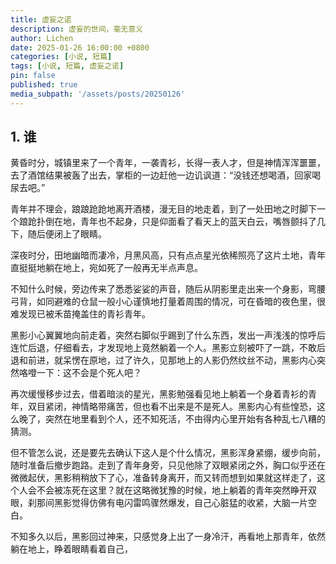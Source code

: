 ```yaml
---
title: 虚妄之诺
description: 虚妄的世间，毫无意义
author: Lichen
date: 2025-01-26 16:00:00 +0800
categories: [小说, 短篇]
tags: [小说, 短篇, 虚妄之诺]
pin: false
published: true
media_subpath: '/assets/posts/20250126'
---
```


<style>
    img {
        width: 300px;
    }
</style>

## 1. 谁

黄昏时分，城镇里来了一个青年，一袭青衫，长得一表人才，但是神情浑浑噩噩，去了酒馆结果被轰了出去，掌柜的一边赶他一边讥讽道：“没钱还想喝酒，回家喝尿去吧。”

青年并不理会，踉踉跄跄地离开酒楼，漫无目的地走着，到了一处田地之时脚下一个踉跄扑倒在地，青年也不起身，只是仰面看了看天上的蓝天白云，嘴唇颤抖了几下，随后便闭上了眼睛。

深夜时分，田地幽暗而凄冷，月黑风高，只有点点星光依稀照亮了这片土地，青年直挺挺地躺在地上，宛如死了一般再无半点声息。

不知什么时候，旁边传来了悉悉娑娑的声音，随后从阴影里走出来一个身影，弯腰弓背，如同避难的仓鼠一般小心谨慎地打量着周围的情况，可在昏暗的夜色里，很难发现已被禾苗掩盖住的青衫青年。

黑影小心翼翼地向前走着，突然右脚似乎踢到了什么东西，发出一声浅浅的惊呼后连忙后退，仔细看去，才发现地上竟然躺着一个人。黑影立刻被吓了一跳，不敢后退和前进，就呆愣在原地，过了许久，见那地上的人影仍然纹丝不动，黑影内心突然咯噔一下：这不会是个死人吧？

再次缓慢移步过去，借着暗淡的星光，黑影勉强看见地上躺着一个身着青衫的青年，双目紧闭，神情略带痛苦，但也看不出来是不是死人。黑影内心有些惶恐，这么晚了，突然在地里看到个人，还不知死活，不由得内心里开始有各种乱七八糟的猜测。

但不管怎么说，还是要先去确认下这人是个什么情况，黑影浑身紧绷，缓步向前，随时准备后撤步跑路。走到了青年身旁，只见他除了双眼紧闭之外，胸口似乎还在微微起伏，黑影稍稍放下了心，准备转身离开，而又转而想到如果就这样走了，这个人会不会被冻死在这里？就在这略微犹豫的时候，地上躺着的青年突然睁开双眼，刹那间黑影觉得仿佛有电闪雷鸣骤然爆发，自己心脏猛的收紧，大脑一片空白。

不知多久以后，黑影回过神来，只感觉身上出了一身冷汗，再看地上那青年，依然躺在地上，睁着眼睛看着自己，